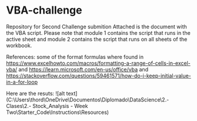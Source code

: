 # VBA-challenge
Repository for Second Challenge submition 
Attached is the document with the VBA script. Please note that module 1 contains the script that runs in the active sheet and module 2 contains the script that runs on all sheets of the workbook.

References: some of the format formulas where found in https://www.excelhowto.com/macros/formatting-a-range-of-cells-in-excel-vba/ and 
https://learn.microsoft.com/en-us/office/vba and
https://stackoverflow.com/questions/59461571/how-do-i-keep-initial-value-in-a-for-loop

Here are the resuts:
![alt text](C:\Users\thord\OneDrive\Documentos\Diplomado\DataScience\2.- Clases\2.- Stock_Analysis - Week Two\Starter_Code\Instructions\Resources)

